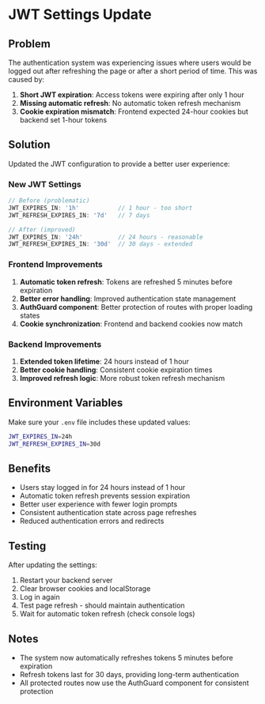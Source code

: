 # JWT Settings Update

## Problem
The authentication system was experiencing issues where users would be logged out after refreshing the page or after a short period of time. This was caused by:

1. **Short JWT expiration**: Access tokens were expiring after only 1 hour
2. **Missing automatic refresh**: No automatic token refresh mechanism
3. **Cookie expiration mismatch**: Frontend expected 24-hour cookies but backend set 1-hour tokens

## Solution
Updated the JWT configuration to provide a better user experience:

### New JWT Settings
```typescript
// Before (problematic)
JWT_EXPIRES_IN: '1h'           // 1 hour - too short
JWT_REFRESH_EXPIRES_IN: '7d'   // 7 days

// After (improved)
JWT_EXPIRES_IN: '24h'          // 24 hours - reasonable
JWT_REFRESH_EXPIRES_IN: '30d'  // 30 days - extended
```

### Frontend Improvements
1. **Automatic token refresh**: Tokens are refreshed 5 minutes before expiration
2. **Better error handling**: Improved authentication state management
3. **AuthGuard component**: Better protection of routes with proper loading states
4. **Cookie synchronization**: Frontend and backend cookies now match

### Backend Improvements
1. **Extended token lifetime**: 24 hours instead of 1 hour
2. **Better cookie handling**: Consistent cookie expiration times
3. **Improved refresh logic**: More robust token refresh mechanism

## Environment Variables
Make sure your `.env` file includes these updated values:

```bash
JWT_EXPIRES_IN=24h
JWT_REFRESH_EXPIRES_IN=30d
```

## Benefits
- Users stay logged in for 24 hours instead of 1 hour
- Automatic token refresh prevents session expiration
- Better user experience with fewer login prompts
- Consistent authentication state across page refreshes
- Reduced authentication errors and redirects

## Testing
After updating the settings:
1. Restart your backend server
2. Clear browser cookies and localStorage
3. Log in again
4. Test page refresh - should maintain authentication
5. Wait for automatic token refresh (check console logs)

## Notes
- The system now automatically refreshes tokens 5 minutes before expiration
- Refresh tokens last for 30 days, providing long-term authentication
- All protected routes now use the AuthGuard component for consistent protection


